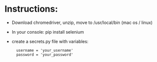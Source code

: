 # Instructions:

- Download chromedriver, unzip, move to /usr/local/bin (mac os / linux)

- In your console: pip install selenium

- create a secrets.py file with variables:

        username = 'your_username'
        password = 'your_password'
